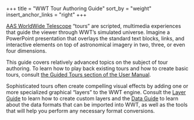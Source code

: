 +++
title = "WWT Tour Authoring Guide"
sort_by = "weight"
insert_anchor_links = "right"
+++

[AAS WorldWide Telescope][wwt] “tours” are scripted, multimedia experiences
that guide the viewer through WWT’s simulated universe. Imagine a PowerPoint
presentation that overlays the standard text blocks, links, and interactive
elements on top of astronomical imagery in two, three, or even four
dimensions.

[wwt]: https://worldwidetelescope.org/home

This guide covers relatively advanced topics on the subject of tour authoring.
To learn how to play back existing tours and how to create basic tours,
consult [the Guided Tours section of the User Manual][manual-guided-tours].

[manual-guided-tours]: https://docs.worldwidetelescope.org/user-manual/1/guidedtours/

Sophisticated tours often create compelling visual effects by adding one or
more specialized graphical “layers” to the WWT engine. Consult the
[Layer Guide][layer-guide] to learn how to create custom layers and the
[Data Guide][data-guide] to learn about the data formats that can be imported
into WWT, as well as the tools that will help you perform any necessary format
conversions.

[layer-guide]: https://docs.worldwidetelescope.org/layer-guide/1/
[data-guide]: https://docs.worldwidetelescope.org/data-guide/1/

